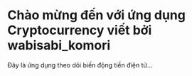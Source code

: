 # Chào mừng đến với ứng dụng Cryptocurrency viết bởi wabisabi_komori

Đây là ứng dụng theo dõi biến động tiền điện tử...

